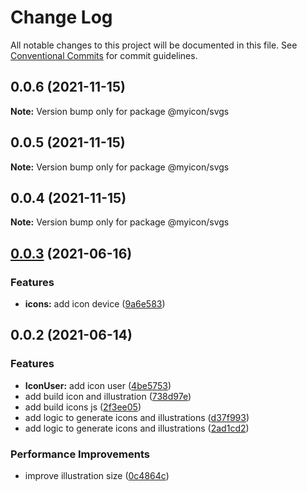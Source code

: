 # Change Log

All notable changes to this project will be documented in this file.
See [Conventional Commits](https://conventionalcommits.org) for commit guidelines.

## 0.0.6 (2021-11-15)

**Note:** Version bump only for package @myicon/svgs





## 0.0.5 (2021-11-15)

**Note:** Version bump only for package @myicon/svgs





## 0.0.4 (2021-11-15)

**Note:** Version bump only for package @myicon/svgs





## [0.0.3](https://github.com/akbarnafisa/my-icon/compare/@myicon/svgs@0.0.2...@myicon/svgs@0.0.3) (2021-06-16)


### Features

* **icons:** add icon device ([9a6e583](https://github.com/akbarnafisa/my-icon/commit/9a6e5839b29915d6ccfca4387df5e47222c24149))





## 0.0.2 (2021-06-14)


### Features

* **IconUser:** add icon user ([4be5753](https://github.com/akbarnafisa/my-icon/commit/4be57539e9c5c366bd473dfdd9274ec073bdd8f1))
* add build icon and illustration ([738d97e](https://github.com/akbarnafisa/my-icon/commit/738d97e95aea27685dd9bdceb223ccaa31404870))
* add build icons js ([2f3ee05](https://github.com/akbarnafisa/my-icon/commit/2f3ee05c9b8f9b11d2c688f4b94dc70ead899142))
* add logic to generate icons and illustrations ([d37f993](https://github.com/akbarnafisa/my-icon/commit/d37f993768e3966b7f768815c9673c2d6dc27f1d))
* add logic to generate icons and illustrations ([2ad1cd2](https://github.com/akbarnafisa/my-icon/commit/2ad1cd25b364dafabbe92b1bcef0098678bb5982))


### Performance Improvements

* improve illustration size ([0c4864c](https://github.com/akbarnafisa/my-icon/commit/0c4864ccc43ad01d0488c461b70d7659f7e150cc))
